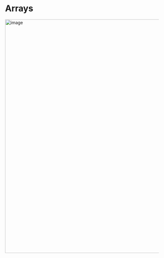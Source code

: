 # Arrays
<img width="768" alt="image" src="https://github.com/sangle28/Arrays/assets/126409461/f36fe852-c727-4f10-a74a-0bd1afe2f651">
